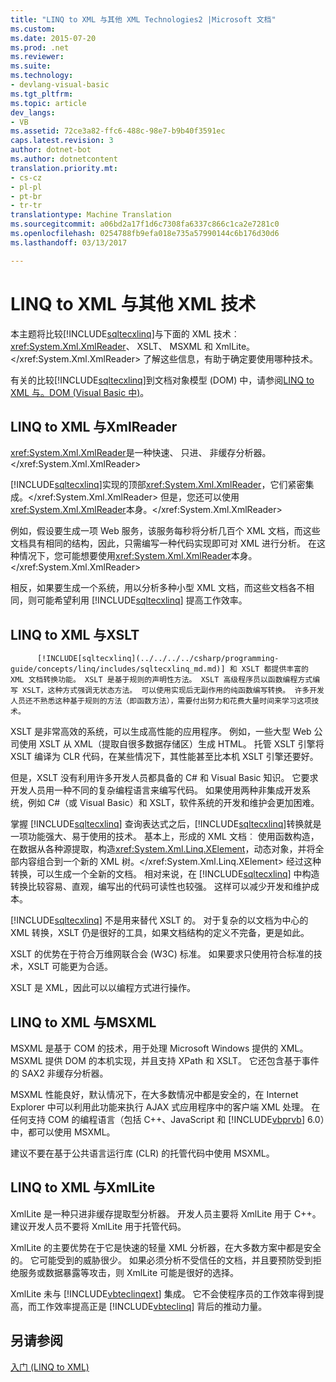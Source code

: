 ```yaml
---
title: "LINQ to XML 与其他 XML Technologies2 |Microsoft 文档"
ms.custom: 
ms.date: 2015-07-20
ms.prod: .net
ms.reviewer: 
ms.suite: 
ms.technology:
- devlang-visual-basic
ms.tgt_pltfrm: 
ms.topic: article
dev_langs:
- VB
ms.assetid: 72ce3a82-ffc6-488c-98e7-b9b40f3591ec
caps.latest.revision: 3
author: dotnet-bot
ms.author: dotnetcontent
translation.priority.mt:
- cs-cz
- pl-pl
- pt-br
- tr-tr
translationtype: Machine Translation
ms.sourcegitcommit: a06bd2a17f1d6c7308fa6337c866c1ca2e7281c0
ms.openlocfilehash: 0254788fb9efa018e735a57990144c6b176d30d6
ms.lasthandoff: 03/13/2017

---
```

# <a name="linq-to-xml-vs-other-xml-technologies"></a>LINQ to XML 与其他 XML 技术
本主题将比较[!INCLUDE[sqltecxlinq](../../../../csharp/programming-guide/concepts/linq/includes/sqltecxlinq_md.md)]与下面的 XML 技术︰ <xref:System.Xml.XmlReader>、 XSLT、 MSXML 和 XmlLite。</xref:System.Xml.XmlReader> 了解这些信息，有助于确定要使用哪种技术。  
  
 有关的比较[!INCLUDE[sqltecxlinq](../../../../csharp/programming-guide/concepts/linq/includes/sqltecxlinq_md.md)]到文档对象模型 (DOM) 中，请参阅[LINQ to XML 与。DOM (Visual Basic 中)](../../../../visual-basic/programming-guide/concepts/linq/linq-to-xml-vs-dom.md)。  
  
## <a name="linq-to-xml-vs-xmlreader"></a>LINQ to XML 与XmlReader  
 <xref:System.Xml.XmlReader>是一种快速、 只进、 非缓存分析器。</xref:System.Xml.XmlReader>  
  
 [!INCLUDE[sqltecxlinq](../../../../csharp/programming-guide/concepts/linq/includes/sqltecxlinq_md.md)]实现的顶部<xref:System.Xml.XmlReader>，它们紧密集成。</xref:System.Xml.XmlReader> 但是，您还可以使用<xref:System.Xml.XmlReader>本身。</xref:System.Xml.XmlReader>  
  
 例如，假设要生成一项 Web 服务，该服务每秒将分析几百个 XML 文档，而这些文档具有相同的结构，因此，只需编写一种代码实现即可对 XML 进行分析。 在这种情况下，您可能想要使用<xref:System.Xml.XmlReader>本身。</xref:System.Xml.XmlReader>  
  
 相反，如果要生成一个系统，用以分析多种小型 XML 文档，而这些文档各不相同，则可能希望利用 [!INCLUDE[sqltecxlinq](../../../../csharp/programming-guide/concepts/linq/includes/sqltecxlinq_md.md)] 提高工作效率。  
  
## <a name="linq-to-xml-vs-xslt"></a>LINQ to XML 与XSLT  
 
          [!INCLUDE[sqltecxlinq](../../../../csharp/programming-guide/concepts/linq/includes/sqltecxlinq_md.md)] 和 XSLT 都提供丰富的 XML 文档转换功能。 XSLT 是基于规则的声明性方法。 XSLT 高级程序员以函数编程方式编写 XSLT，这种方式强调无状态方法。 可以使用实现后无副作用的纯函数编写转换。 许多开发人员还不熟悉这种基于规则的方法（即函数方法），需要付出努力和花费大量时间来学习这项技术。  
  
 XSLT 是非常高效的系统，可以生成高性能的应用程序。 例如，一些大型 Web 公司使用 XSLT 从 XML（提取自很多数据存储区）生成 HTML。 托管 XSLT 引擎将 XSLT 编译为 CLR 代码，在某些情况下，其性能甚至比本机 XSLT 引擎还要好。  
  
 但是，XSLT 没有利用许多开发人员都具备的 C# 和 Visual Basic 知识。 它要求开发人员用一种不同的复杂编程语言来编写代码。 如果使用两种非集成开发系统，例如 C#（或 Visual Basic）和 XSLT，软件系统的开发和维护会更加困难。  
  
 掌握 [!INCLUDE[sqltecxlinq](../../../../csharp/programming-guide/concepts/linq/includes/sqltecxlinq_md.md)] 查询表达式之后，[!INCLUDE[sqltecxlinq](../../../../csharp/programming-guide/concepts/linq/includes/sqltecxlinq_md.md)]转换就是一项功能强大、易于使用的技术。 基本上，形成的 XML 文档︰ 使用函数构造，在数据从各种源提取，构造<xref:System.Xml.Linq.XElement>，动态对象，并将全部内容组合到一个新的 XML 树。</xref:System.Xml.Linq.XElement> 经过这种转换，可以生成一个全新的文档。 相对来说，在 [!INCLUDE[sqltecxlinq](../../../../csharp/programming-guide/concepts/linq/includes/sqltecxlinq_md.md)] 中构造转换比较容易、直观，编写出的代码可读性也较强。 这样可以减少开发和维护成本。  
  
 [!INCLUDE[sqltecxlinq](../../../../csharp/programming-guide/concepts/linq/includes/sqltecxlinq_md.md)] 不是用来替代 XSLT 的。 对于复杂的以文档为中心的 XML 转换，XSLT 仍是很好的工具，如果文档结构的定义不完备，更是如此。  
  
 XSLT 的优势在于符合万维网联合会 (W3C) 标准。 如果要求只使用符合标准的技术，XSLT 可能更为合适。  
  
 XSLT 是 XML，因此可以以编程方式进行操作。  
  
## <a name="linq-to-xml-vs-msxml"></a>LINQ to XML 与MSXML  
 MSXML 是基于 COM 的技术，用于处理 Microsoft Windows 提供的 XML。 MSXML 提供 DOM 的本机实现，并且支持 XPath 和 XSLT。 它还包含基于事件的 SAX2 非缓存分析器。  
  
 MSXML 性能良好，默认情况下，在大多数情况中都是安全的，在 Internet Explorer 中可以利用此功能来执行 AJAX 式应用程序中的客户端 XML 处理。 在任何支持 COM 的编程语言（包括 C++、JavaScript 和 [!INCLUDE[vbprvb](../../../../csharp/programming-guide/concepts/linq/includes/vbprvb_md.md)] 6.0）中，都可以使用 MSXML。  
  
 建议不要在基于公共语言运行库 (CLR) 的托管代码中使用 MSXML。  
  
## <a name="linq-to-xml-vs-xmllite"></a>LINQ to XML 与XmlLite  
 XmlLite 是一种只进非缓存提取型分析器。 开发人员主要将 XmlLite 用于 C++。 建议开发人员不要将 XmlLite 用于托管代码。  
  
 XmlLite 的主要优势在于它是快速的轻量 XML 分析器，在大多数方案中都是安全的。 它可能受到的威胁很少。 如果必须分析不受信任的文档，并且要预防受到拒绝服务或数据暴露等攻击，则 XmlLite 可能是很好的选择。  
  
 XmlLite 未与 [!INCLUDE[vbteclinqext](../../../../csharp/getting-started/includes/vbteclinqext_md.md)] 集成。 它不会使程序员的工作效率得到提高，而工作效率提高正是 [!INCLUDE[vbteclinq](../../../../csharp/includes/vbteclinq_md.md)] 背后的推动力量。  
  
## <a name="see-also"></a>另请参阅  
 [入门 (LINQ to XML)](../../../../visual-basic/programming-guide/concepts/linq/getting-started-linq-to-xml.md)
